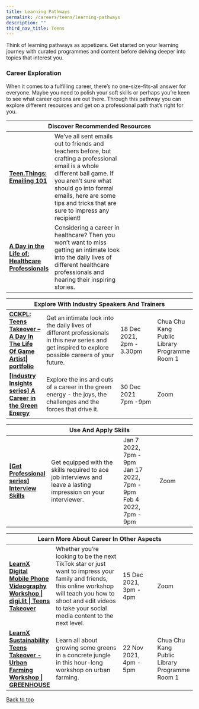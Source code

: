 ```yaml
---
title: Learning Pathways
permalink: /careers/teens/learning-pathways
description: ""
third_nav_title: Teens
---
```

<style type="text/css">
/* Links */
.content a { color: #322987; }
.content a:focus,
.content a:hover { color: #28216c; }

/* Button Outline */
.bp-button { padding-left: 1.5rem; padding-right: 1.5rem; }
.bp-button.is-primary-outline { border: 1px solid #322987; color: #322987; background-color: transparent; text-decoration: none; }
.bp-button.is-primary-outline:focus,
.bp-button.is-primary-outline:hover { border: 1px solid #322987; color: #cff2e8; background-color: #322987; text-decoration: none; }

/* Responsive Iframe */
.responsive-iframe { position: absolute; top: 0; left: 0; bottom: 0; right: 0; width: 100%; height: 100%; }
.responsive-iframe-container { position: relative; overflow: hidden; width: 100%; }
.responsive-iframe-container.ratio-16by9 { padding-top: 56.25%; }
.responsive-iframe-container.ratio-4by3 { padding-top: 75%; }
.responsive-iframe-container.ratio-3by2 { padding-top: 66.66%; }
.responsive-iframe-container.ratio-1by1 { padding-top: 100%; }
</style>
Think of learning pathways as appetizers. Get started on your learning journey with curated programmes and content before delving deeper into topics that interest you.

<h3><b>Career Exploration</b></h3>
When it comes to a fulfilling career, there’s no one-size-fits-all answer for everyone. Maybe you need to polish your soft skills or perhaps you’re keen to see what career options are out there. Through this pathway you can explore different resources and get on a professional path that’s right for you.

<div class="horizontal-scroll margin--bottom--lg">
  <table class="generic-table">
    <thead>
      <tr>
        <th colspan="4" class="is-uppercase has-weight-normal">Discover Recommended Resources</th>
      </tr>
    </thead>
    <tbody>
      <tr>
        <td style="width: 20%;"><a href="https://www.go.gov.sg/teenthings" target="_blank"><b>Teen.Things: Emailing 101</b></a></td>
        <td style="width: 40%;">We’ve all sent emails out to friends and teachers before, but crafting a professional email is a whole different ball game. If you aren’t sure what should go into formal emails, here are some tips and tricks that are sure to impress any recipient!</td>
        <td style="width: 20%;"></td>
        <td style="width: 20%;"></td>
      </tr>
      <tr>
        <td><a href="/careers/teens/content" target="_blank"><b>A Day in the Life of: Healthcare Professionals</b></a></td>
        <td>Considering a career in healthcare? Then you won’t want to miss getting an intimate look into the daily lives of different healthcare professionals and hearing their inspiring stories.</td>
        <td></td>
        <td></td>
      </tr>
    </tbody>
  </table>
</div>

<div class="horizontal-scroll margin--bottom--lg">
  <table class="generic-table">
    <thead>
      <tr>
        <th colspan="4" class="is-uppercase has-weight-normal">Explore With Industry Speakers And Trainers</th>
      </tr>
    </thead>
    <tbody>
      <tr>
        <td style="width: 20%;"><a href="http://go.gov.sg/nlb-teensprogs" target="_blank"><b>CCKPL: Teens Takeover – A Day In The Life Of Game Artist| portfolio</b></a></td>
        <td style="width: 40%;">Get an intimate look into the daily lives of different professionals in this new series and get inspired to explore possible careers of your future.</td>
        <td style="width: 20%;">18 Dec 2021,<br>2pm - 3.30pm</td>
        <td style="width: 20%;">Chua Chu Kang Public Library<br>Programme Room 1</td>
      </tr>
      <tr>
        <td><a href="https://www.eventbrite.sg/o/golibrary-national-library-board-singapore-26735252849" target="_blank"><b>[Industry Insights series] A Career in the Green Energy</b></a></td>
        <td>Explore the ins and outs of a career in the green energy - the joys, the challenges and the forces that drive it.</td>
        <td>30 Dec 2021<br> 7pm -9pm</td>
        <td>Zoom</td>
      </tr>
    </tbody>
  </table>
</div>

<div class="horizontal-scroll margin--bottom--lg">
  <table class="generic-table">
    <thead>
      <tr>
        <th colspan="4" class="is-uppercase has-weight-normal">Use And Apply Skills</th>
      </tr>
    </thead>
    <tbody>
      <tr>
        <td style="width: 20%;"><a href="http://go.gov.sg/get-professional-series" target="_blank"><b>[Get Professional series] Interview Skills</b></a></td>
        <td style="width: 40%;">Get equipped with the skills required to ace job interviews and leave a lasting impression on your interviewer.</td>
        <td style="width: 20%;">Jan 7 2022, 7pm - 9pm<br>Jan 17 2022, 7pm - 9pm<br>Feb 4 2022, 7pm - 9pm</td>
        <td style="width: 20%;">Zoom</td>
      </tr>
    </tbody>
  </table>
</div>
<div class="horizontal-scroll margin--bottom--lg">
  <table class="generic-table">
    <thead>
      <tr>
        <th colspan="4" class="is-uppercase has-weight-normal">Learn More About Career In Other Aspects</th>
      </tr>
    </thead>
    <tbody>
      <tr>
        <td style="width: 20%;"><a href="http://go.gov.sg/nlb-teensprogs" target="_blank"><b>LearnX Digital<br>Mobile Phone Videography Workshop | digi.lit | Teens Takeover</b></a></td>
        <td style="width: 40%;">Whether you’re looking to be the next TikTok star or just want to impress your family and friends, this online workshop will teach you how to shoot and edit videos to take your social media content to the next level.</td>
        <td style="width: 20%;">15 Dec 2021,<br>3pm - 4pm</td>
        <td style="width: 20%;">Zoom</td>
      </tr>
      <tr>
        <td><a href="http://go.gov.sg/nlb-teensprogs" target="_blank"><b>LearnX Sustainability<br>Teens Takeover - Urban Farming Workshop | GREENHOUSE</b></a></td>
        <td>Learn all about growing some greens in a concrete jungle in this hour-long workshop on urban farming.</td>
        <td>22 Nov 2021,<br>4pm - 5pm</td>
        <td>Chua Chu Kang Public Library<br>Programme Room 1</td>
      </tr>
    </tbody>
  </table>
</div>

<p class="has-text-right margin--top--xl"><a href="#main-content">Back to top</a></p>